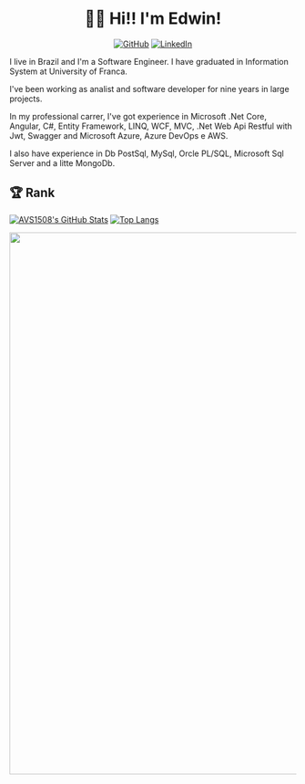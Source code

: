 <h1 align="center">👨‍💻 Hi!! I'm Edwin! </h1>

<p align="center">
 <a href="https://github.com/edcamargo/"><img alt="GitHub" src="https://img.shields.io/badge/GitHub-edcamargo-green?logo=github"></a>
 <a href="https://www.linkedin.com/in/edwin-camargo-556848108/"><img alt="LinkedIn" src="https://img.shields.io/badge/edwin-camargo-556848108/?logo=linkedin"></a>
</p>

I live in Brazil and I'm a Software Engineer.
I have graduated in Information System at University of Franca.

I've been working as analist and software developer for nine years in large projects.

In my professional carrer, I've got experience in Microsoft .Net Core, Angular, C#, Entity Framework, LINQ, WCF, MVC, .Net Web Api Restful with Jwt, Swagger and Microsoft Azure, Azure DevOps e AWS.

I also have experience in Db PostSql, MySql, Orcle PL/SQL, Microsoft Sql Server and a litte MongoDb. 

<h2> 🏆 Rank </h2>

[![AVS1508's GitHub Stats](https://github-readme-stats.vercel.app/api/?username=edcamargo&show_icons=true&count_private=true&include_all_commits=true&hide_border=true)](https://github.com/DanAraujjo)
[![Top Langs](https://github-readme-stats.vercel.app/api/top-langs/?username=edcamargo&layout=compact&hide_border=true)](https://github.com/edcamargo)


<img width=950 src="https://github-profile-trophy.vercel.app/?username=edcamargo&margin-w=20 (https://github.com/ryo-ma/github-profile-trophy)">
